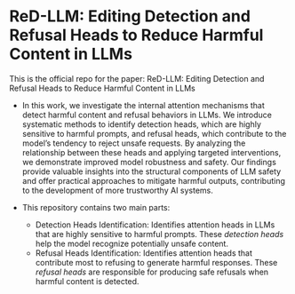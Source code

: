 # ReD-LLM: Editing Detection and Refusal Heads to Reduce Harmful Content in LLMs

This is the official repo for the paper: ReD-LLM: Editing Detection and Refusal Heads to Reduce Harmful Content in LLMs

* In this work, we investigate the internal attention mechanisms that detect harmful content and refusal behaviors in LLMs. We introduce systematic methods to identify detection heads, which are highly sensitive to harmful prompts, and refusal heads, which contribute to the model’s tendency to reject unsafe requests. By analyzing the relationship between these heads and applying targeted interventions, we demonstrate improved model robustness and safety. Our findings provide valuable insights into the structural components of LLM safety and offer practical approaches to mitigate harmful outputs, contributing to the development of more trustworthy AI systems.

* This repository contains two main parts:
    * Detection Heads Identification: Identifies attention heads in LLMs that are highly sensitive to harmful prompts. These *detection heads* help the model recognize potentially unsafe content.
    * Refusal Heads Identification: Identifies attention heads that contribute most to refusing to generate harmful responses. These *refusal heads* are responsible for producing safe refusals when harmful content is detected.